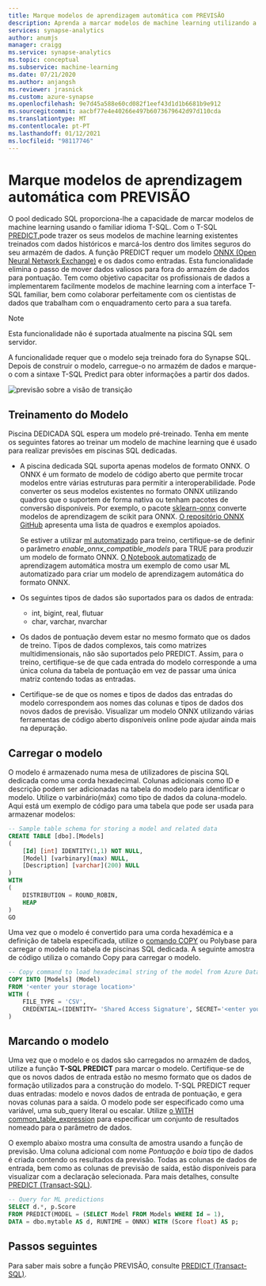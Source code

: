 ```yaml
---
title: Marque modelos de aprendizagem automática com PREVISÃO
description: Aprenda a marcar modelos de machine learning utilizando a função T-SQL PREDICT em piscina SQL dedicada.
services: synapse-analytics
author: anumjs
manager: craigg
ms.service: synapse-analytics
ms.topic: conceptual
ms.subservice: machine-learning
ms.date: 07/21/2020
ms.author: anjangsh
ms.reviewer: jrasnick
ms.custom: azure-synapse
ms.openlocfilehash: 9e7d45a588e60cd082f1eef43d1d1b6681b9e912
ms.sourcegitcommit: aacbf77e4e40266e497b6073679642d97d110cda
ms.translationtype: MT
ms.contentlocale: pt-PT
ms.lasthandoff: 01/12/2021
ms.locfileid: "98117746"
---
```

# <a name="score-machine-learning-models-with-predict"></a>Marque modelos de aprendizagem automática com PREVISÃO

O pool dedicado SQL proporciona-lhe a capacidade de marcar modelos de machine learning usando o familiar idioma T-SQL. Com o T-SQL [PREDICT,](/sql/t-sql/queries/predict-transact-sql?preserve-view=true&view=azure-sqldw-latest)pode trazer os seus modelos de machine learning existentes treinados com dados históricos e marcá-los dentro dos limites seguros do seu armazém de dados. A função PREDICT requer um modelo [ONNX (Open Neural Network Exchange)](https://onnx.ai/) e os dados como entradas. Esta funcionalidade elimina o passo de mover dados valiosos para fora do armazém de dados para pontuação. Tem como objetivo capacitar os profissionais de dados a implementarem facilmente modelos de machine learning com a interface T-SQL familiar, bem como colaborar perfeitamente com os cientistas de dados que trabalham com o enquadramento certo para a sua tarefa.

> [!NOTE]
> Esta funcionalidade não é suportada atualmente na piscina SQL sem servidor.

A funcionalidade requer que o modelo seja treinado fora do Synapse SQL. Depois de construir o modelo, carregue-o no armazém de dados e marque-o com a sintaxe T-SQL Predict para obter informações a partir dos dados.

![previsão sobre a visão de transição](./media/sql-data-warehouse-predict/datawarehouse-overview.png)

## <a name="training-the-model"></a>Treinamento do Modelo

Piscina DEDICADA SQL espera um modelo pré-treinado. Tenha em mente os seguintes fatores ao treinar um modelo de machine learning que é usado para realizar previsões em piscinas SQL dedicadas.

- A piscina dedicada SQL suporta apenas modelos de formato ONNX. O ONNX é um formato de modelo de código aberto que permite trocar modelos entre várias estruturas para permitir a interoperabilidade. Pode converter os seus modelos existentes no formato ONNX utilizando quadros que o suportem de forma nativa ou tenham pacotes de conversão disponíveis. Por exemplo, o pacote [sklearn-onnx](https://github.com/onnx/sklearn-onnx) converte modelos de aprendizagem de scikit para ONNX. [O repositório ONNX GitHub](https://github.com/onnx/tutorials#converting-to-onnx-format) apresenta uma lista de quadros e exemplos apoiados.

   Se estiver a utilizar [ml automatizado](../../machine-learning/concept-automated-ml.md) para treino, certifique-se de definir o parâmetro *enable_onnx_compatible_models* para TRUE para produzir um modelo de formato ONNX. [O Notebook automatizado](https://github.com/Azure/MachineLearningNotebooks/blob/master/how-to-use-azureml/automated-machine-learning/classification-bank-marketing-all-features/auto-ml-classification-bank-marketing-all-features.ipynb) de aprendizagem automática mostra um exemplo de como usar ML automatizado para criar um modelo de aprendizagem automática do formato ONNX.

- Os seguintes tipos de dados são suportados para os dados de entrada:
    - int, bigint, real, flutuar
    - char, varchar, nvarchar

- Os dados de pontuação devem estar no mesmo formato que os dados de treino. Tipos de dados complexos, tais como matrizes multidimensionais, não são suportados pelo PREDICT. Assim, para o treino, certifique-se de que cada entrada do modelo corresponde a uma única coluna da tabela de pontuação em vez de passar uma única matriz contendo todas as entradas.

- Certifique-se de que os nomes e tipos de dados das entradas do modelo correspondem aos nomes das colunas e tipos de dados dos novos dados de previsão. Visualizar um modelo ONNX utilizando várias ferramentas de código aberto disponíveis online pode ajudar ainda mais na depuração.

## <a name="loading-the-model"></a>Carregar o modelo

O modelo é armazenado numa mesa de utilizadores de piscina SQL dedicada como uma corda hexadecimal. Colunas adicionais como ID e descrição podem ser adicionadas na tabela do modelo para identificar o modelo. Utilize o varbinário(máx) como tipo de dados da coluna-modelo. Aqui está um exemplo de código para uma tabela que pode ser usada para armazenar modelos:

```sql
-- Sample table schema for storing a model and related data
CREATE TABLE [dbo].[Models]
(
    [Id] [int] IDENTITY(1,1) NOT NULL,
    [Model] [varbinary](max) NULL,
    [Description] [varchar](200) NULL
)
WITH
(
    DISTRIBUTION = ROUND_ROBIN,
    HEAP
)
GO

```

Uma vez que o modelo é convertido para uma corda hexadémica e a definição de tabela especificada, utilize o [comando COPY](/sql/t-sql/statements/copy-into-transact-sql?preserve-view=true&view=azure-sqldw-latest) ou Polybase para carregar o modelo na tabela de piscinas SQL dedicada. A seguinte amostra de código utiliza o comando Copy para carregar o modelo.

```sql
-- Copy command to load hexadecimal string of the model from Azure Data Lake storage location
COPY INTO [Models] (Model)
FROM '<enter your storage location>'
WITH (
    FILE_TYPE = 'CSV',
    CREDENTIAL=(IDENTITY= 'Shared Access Signature', SECRET='<enter your storage key here>')
)
```

## <a name="scoring-the-model"></a>Marcando o modelo

Uma vez que o modelo e os dados são carregados no armazém de dados, utilize a função **T-SQL PREDICT** para marcar o modelo. Certifique-se de que os novos dados de entrada estão no mesmo formato que os dados de formação utilizados para a construção do modelo. T-SQL PREDICT requer duas entradas: modelo e novos dados de entrada de pontuação, e gera novas colunas para a saída. O modelo pode ser especificado como uma variável, uma sub_query literal ou escalar. Utilize [o WITH common_table_expression](/sql/t-sql/queries/with-common-table-expression-transact-sql?preserve-view=true&view=azure-sqldw-latest) para especificar um conjunto de resultados nomeado para o parâmetro de dados.

O exemplo abaixo mostra uma consulta de amostra usando a função de previsão. Uma coluna adicional com nome *Pontuação* e *boia* tipo de dados é criada contendo os resultados da previsão. Todas as colunas de dados de entrada, bem como as colunas de previsão de saída, estão disponíveis para visualizar com a declaração selecionada. Para mais detalhes, consulte [PREDICT (Transact-SQL)](/sql/t-sql/queries/predict-transact-sql?preserve-view=true&view=azure-sqldw-latest).

```sql
-- Query for ML predictions
SELECT d.*, p.Score
FROM PREDICT(MODEL = (SELECT Model FROM Models WHERE Id = 1),
DATA = dbo.mytable AS d, RUNTIME = ONNX) WITH (Score float) AS p;
```

## <a name="next-steps"></a>Passos seguintes

Para saber mais sobre a função PREVISÃO, consulte [PREDICT (Transact-SQL)](/sql/t-sql/queries/predict-transact-sql?preserve-view=true&view=azure-sqldw-latest).